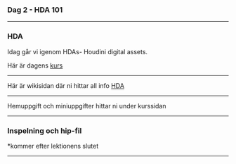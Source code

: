 
### **Dag 2 - HDA 101**
___
### HDA
Idag går vi igenom HDAs- Houdini digital assets.

Här är dagens [kurs](https://github.com/Studio-Konkret/Technical-Direction/tree/main/Kursmoment/104_HDA_01)
___
Här är wikisidan där ni hittar all info [HDA](https://github.com/Studio-Konkret/Technical-Direction/wiki/HDA-(Houdini-Digital-Asset))
___
Hemuppgift och miniuppgifter hittar ni under kurssidan

___
### **Inspelning och hip-fil**
*kommer efter lektionens slutet
___



